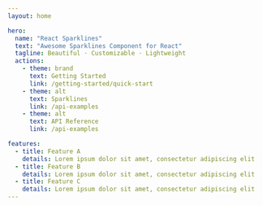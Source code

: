 ```yaml
---
layout: home

hero:
  name: "React Sparklines"
  text: "Awesome Sparklines Component for React"
  tagline: Beautiful · Customizable · Lightweight
  actions:
    - theme: brand
      text: Getting Started
      link: /getting-started/quick-start
    - theme: alt
      text: Sparklines
      link: /api-examples
    - theme: alt
      text: API Reference
      link: /api-examples

features:
  - title: Feature A
    details: Lorem ipsum dolor sit amet, consectetur adipiscing elit
  - title: Feature B
    details: Lorem ipsum dolor sit amet, consectetur adipiscing elit
  - title: Feature C
    details: Lorem ipsum dolor sit amet, consectetur adipiscing elit
---
```


